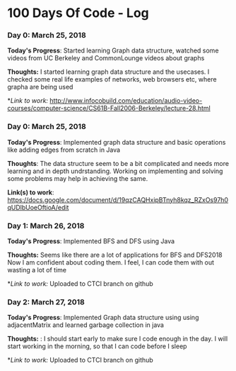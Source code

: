 # 100 Days Of Code - Log

### Day 0: March 25, 2018

**Today's Progress**:  Started learning Graph data structure, watched some videos from UC Berkeley and CommonLounge videos about graphs

**Thoughts:** I started learning graph data structure and the usecases.
                        I checked some real life examples of networks, web browsers etc, where grapha are being used

**Link to work:* http://www.infocobuild.com/education/audio-video-courses/computer-science/CS61B-Fall2006-Berkeley/lecture-28.html

### Day 0: March 25, 2018

**Today's Progress**: Implemented graph data structure and basic operations like adding edges from scratch in Java

**Thoughts**: The data structure seem to be a bit complicated and needs more learning and in depth undrstanding. Working on implementing and solving some problems may help in achieving the same.

**Link(s) to work**: https://docs.google.com/document/d/19qzCAQHxipBTnyh8kqz_RZxOs97h0qUDlbUoeOftioA/edit

### Day 1: March 26, 2018

**Today's Progress**:  Implemented BFS and DFS using Java

**Thoughts:** Seems like there are a lot of applications for BFS and DFS2018
                        Now I am confident about coding them. I feel, I can code them with out wasting a lot of time

**Link to work:* Uploaded to CTCI branch on github

### Day 2: March 27, 2018

**Today's Progress**:  Implemented Graph data structure using using adjacentMatrix and learned garbage collection in java

**Thoughts:** : I should start early to make sure I code enough in the day. I will start working in the morning, so that I can code before I sleep

**Link to work:* Uploaded to CTCI branch on github
